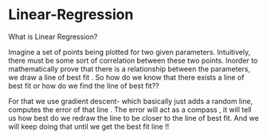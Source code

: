 # Linear-Regression


What is Linear Regression?

Imagine a set of points  being plotted for two given parameters.
Intuitively, there must be some sort of correlation between these two points.
Inorder to mathematically prove that there is a relationship between the parameters, we draw a line of best fit .
So how do we know that there exists a line of best fit or how do we find the line of best fit??

For that we use gradient descent-
      which basically just adds a random line, computes the error of that line .
      The error will act as a compass , it will tell us how best do we redraw the line to be closer to the line of best fit.
      And we will keep doing that until we get the best fit line !!
      
